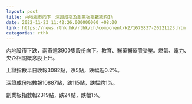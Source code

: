 ```yaml
---
layout: post
title: 內地股市向下　深證成指及創業板指數跌約1%
date: 2022-11-23 11:42:26.000000000 +08:00
link: https://news.rthk.hk/rthk/ch/component/k2/1676837-20221123.htm
categories: rthk
---
```


內地股市下跌，兩市逾3900隻股份向下。教育、醫藥醫療股受壓。燃氣、電力、央企相關概念股上升。

上證指數半日收報3082點，跌5點，跌幅近0.2%。

深證成份指數報10887點，跌115點，跌幅約1%。

創業板指數報2319點，跌24點，跌幅1%。
